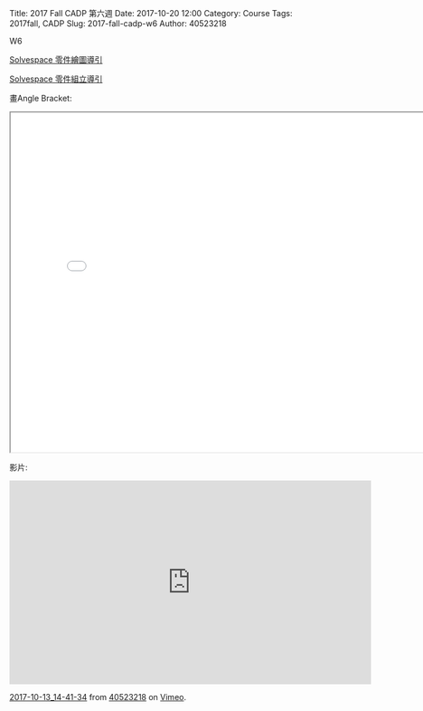 Title: 2017 Fall CADP 第六週
Date: 2017-10-20 12:00
Category: Course
Tags: 2017fall, CADP
Slug: 2017-fall-cadp-w6
Author: 40523218


W6

<!-- PELICAN_END_SUMMARY -->

<p><a href="https://hp.kmol.info:8443/get_page/Angle%20Bracket">Solvespace 零件繪圖導引</a></p>
<p><a href="https://hp.kmol.info:8443/get_page/Assembly">Solvespace 零件組立導引</a></p>

畫Angle Bracket:


<iframe src="./../data/stlviewer/viewstl.html?src=./../project/nutcracker/Angle Bracket.stl" width="800" height="600"></iframe>

影片:


<iframe src="https://player.vimeo.com/video/238024874" width="640" height="360" frameborder="0" webkitallowfullscreen mozallowfullscreen allowfullscreen></iframe>
<p><a href="https://vimeo.com/238024874">2017-10-13_14-41-34</a> from <a href="https://vimeo.com/user61299803">40523218</a> on <a href="https://vimeo.com">Vimeo</a>.</p>